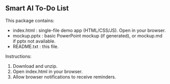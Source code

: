 Smart AI To-Do List
-------------------
This package contains:
- index.html : single-file demo app (HTML/CSS/JS). Open in your browser.
- mockup.pptx : basic PowerPoint mockup (if generated), or mockup.md if pptx not available.
- README.txt : this file.

Instructions:
1. Download and unzip.
2. Open index.html in your browser.
3. Allow browser notifications to receive reminders.
